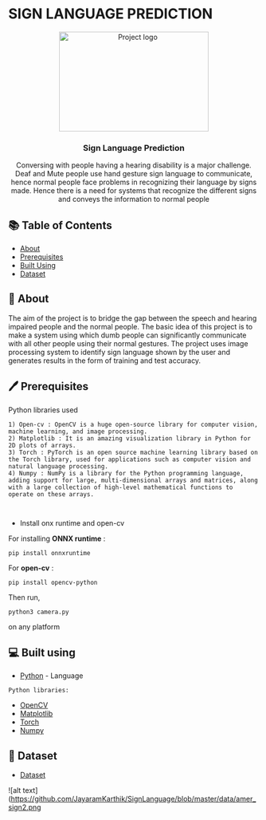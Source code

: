 # SIGN LANGUAGE PREDICTION
<p align="center">
    <img width=300px height=200px src="https://1.bp.blogspot.com/-8SxmsK5VoJ0/XVrTpMrJDFI/AAAAAAAAEiM/nAa3vuj8a2sjgEPAeMKXD4m09yKUgjVIQCLcBGAs/s1600/Screenshot%2B2019-08-19%2Bat%2B9.51.25%2BAM.png" alt="Project logo"></a>
</p>
    
<h3 align="center">Sign Language Prediction</h3>
<div align="center">
</div>
<p align="center">
    Conversing with people having a hearing disability is a major challenge. Deaf and Mute people use hand gesture sign language to communicate, hence normal people face problems in recognizing their language by signs made. Hence there is a need for systems that recognize the different signs and conveys the information to normal people
</p>
    
## 📚 Table of Contents

- [About](#about)
- [Prerequisites](#prerequisites)
- [Built Using](#built_using)
- [Dataset](#dataset)

## 🤔 About <a name = "about"></a>
The aim of the project is to bridge the gap between the speech and hearing impaired people and the normal people. The basic idea of this project is to make a system using which dumb people can significantly communicate with all other people using their normal gestures. The project uses image processing system to identify sign language shown by the user and generates results in the form of training and test accuracy.

## 🖊 Prerequisites <a name="prerequisites"></a>
 Python libraries used
```
1) Open-cv : OpenCV is a huge open-source library for computer vision, machine learning, and image processing.
2) Matplotlib : It is an amazing visualization library in Python for 2D plots of arrays.
3) Torch : PyTorch is an open source machine learning library based on the Torch library, used for applications such as computer vision and natural language processing.
4) Numpy : NumPy is a library for the Python programming language, adding support for large, multi-dimensional arrays and matrices, along with a large collection of high-level mathematical functions to operate on these arrays.



```

- Install onx runtime and open-cv 

For installing **ONNX runtime** :

```
pip install onnxruntime
```
For **open-cv** :

```
pip install opencv-python
```
Then run,

```
python3 camera.py
```
on any platform

## 💻 Built using <a name="built_using"></a>

- [Python](https://www.python.org/downloads/release/python-370) - Language
```
Python libraries:
```
- [OpenCV](https://sourceforge.net/projects/opencvlibrary) 
- [Matplotlib](https://en.wikipedia.org/wiki/Matplotlib)
- [Torch](https://pypi.org/project/torch/)
- [Numpy](https://numpy.org/)

## 📄 Dataset <a name="dataset"></a>
- [Dataset](https://www.kaggle.com/datamunge/sign-language-mnist)

![alt text](https://github.com/JayaramKarthik/SignLanguage/blob/master/data/amer_sign2.png
    


  
    









       
        
    
